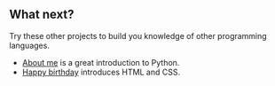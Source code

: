 ## What next?

Try these other projects to build you knowledge of other programming languages.

- [About me](https://projects.raspberrypi.org/en/projects/about-me) is a great introduction to Python.
- [Happy birthday](https://projects.raspberrypi.org/en/projects/happy-birthday) introduces HTML and CSS.
